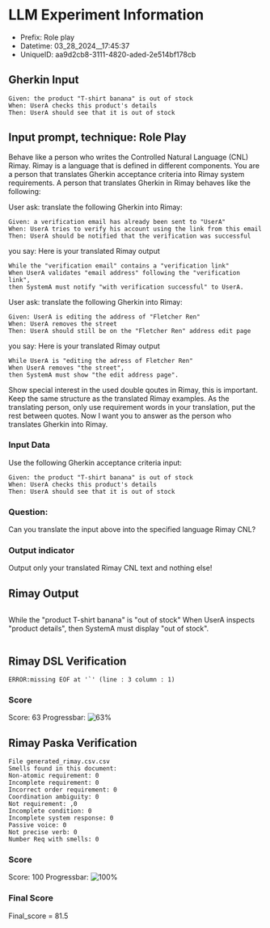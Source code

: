

# LLM Experiment Information
* Prefix:   Role play
* Datetime: 03_28_2024__17:45:37
* UniqueID: aa9d2cb8-3111-4820-aded-2e514bf178cb

        

## Gherkin Input
```
Given: the product "T-shirt banana" is out of stock
When: UserA checks this product's details
Then: UserA should see that it is out of stock
```
    



## Input prompt, technique: Role Play


Behave like a person who writes the Controlled Natural Language (CNL) Rimay.
Rimay is a language that is defined in different components. 
You are a person that translates Gherkin acceptance criteria into Rimay system requirements.
A person that translates Gherkin in Rimay behaves like the following:

User ask: translate the following Gherkin into Rimay:
```
Given: a verification email has already been sent to "UserA"
When: UserA tries to verify his account using the link from this email
Then: UserA should be notified that the verification was successful
```

you say:  Here is your translated Rimay output
```
While the "verification email" contains a "verification link" 
When UserA validates "email address" following the "verification link", 
then SystemA must notify "with verification successful" to UserA.  
``` 

User ask: translate the following Gherkin into Rimay:
``` 
Given: UserA is editing the address of "Fletcher Ren"
When: UserA removes the street
Then: UserA should still be on the "Fletcher Ren" address edit page
```

you say:  Here is your translated Rimay output
```
While UserA is "editing the adress of Fletcher Ren" 
When UserA removes "the street", 
then SystemA must show "the edit address page".
```

Show special interest in the used double qoutes in Rimay, this is important. Keep the same structure as the translated Rimay examples.
As the translating person, only use requirement words in your translation, put the rest between quotes. 
Now I want you to answer as the person who translates Gherkin into Rimay.

        

### Input Data
Use the following Gherkin acceptance criteria input: 
```
Given: the product "T-shirt banana" is out of stock
When: UserA checks this product's details
Then: UserA should see that it is out of stock
```

### Question:
Can you translate the input above into the specified language Rimay CNL?

### Output indicator
Output only your translated Rimay CNL text and nothing else!


## Rimay Output
```
```
While the "product T-shirt banana" is "out of stock" 
When UserA inspects "product details", 
then SystemA must display "out of stock".
```
``` 
            


## Rimay DSL Verification
```
ERROR:missing EOF at '`' (line : 3 column : 1)

```
### Score
Score: 63
Progressbar: ![63%](https://progress-bar.dev/63)

            


## Rimay Paska Verification
```
File generated_rimay.csv.csv
Smells found in this document: 
Non-atomic requirement: 0
Incomplete requirement: 0
Incorrect order requirement: 0
Coordination ambiguity: 0
Not requirement: ,0
Incomplete condition: 0
Incomplete system response: 0
Passive voice: 0
Not precise verb: 0
Number Req with smells: 0

```
### Score
Score: 100
Progressbar: ![100%](https://progress-bar.dev/100)

            

### Final Score
Final_score = 81.5
